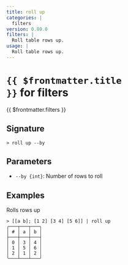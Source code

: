 ```yaml
---
title: roll up
categories: |
  filters
version: 0.80.0
filters: |
  Roll table rows up.
usage: |
  Roll table rows up.
---
```


# <code>{{ $frontmatter.title }}</code> for filters

<div class='command-title'>{{ $frontmatter.filters }}</div>

## Signature

```> roll up --by```

## Parameters

 -  `--by {int}`: Number of rows to roll

## Examples

Rolls rows up
```shell
> [[a b]; [1 2] [3 4] [5 6]] | roll up
╭───┬───┬───╮
│ # │ a │ b │
├───┼───┼───┤
│ 0 │ 3 │ 4 │
│ 1 │ 5 │ 6 │
│ 2 │ 1 │ 2 │
╰───┴───┴───╯

```
